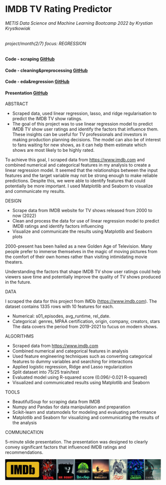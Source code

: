 # IMDB TV Rating Predictor
###### METIS Data Science and Machine Learning Bootcamp 2022 by Krystian Krystkowiak
###### project/month(2/7) focus: REGRESSION
#### Code - scraping [GitHub](https://github.com/Krystkowiakk/IMDB-TV-Rating-Predictor/blob/60bfd533768c127be9c4e1829276ba51c021bad6/1.%20METIS_Krystkowiak_Krystian_Project_2_Regression%20-%20scraping.ipynb)
#### Code - cleaning&preprocessing [GitHub](https://github.com/Krystkowiakk/IMDB-TV-Rating-Predictor/blob/06f183158df96d5fe78f44f189b8cda11be0efdf/2.%20METIS_Krystkowiak_Krystian_Project_2_Regression%20-%20cleanning&preprocessing.ipynb)
#### Code - eda&regression [GitHub](https://github.com/Krystkowiakk/IMDB-TV-Rating-Predictor/blob/06f183158df96d5fe78f44f189b8cda11be0efdf/3.%20METIS_Krystkowiak_Krystian_Project_2_Regression%20-%20eda&regression.ipynb)
#### Presentation [GitHub](https://github.com/Krystkowiakk/IMDB-TV-Rating-Predictor/blob/72ef954c90fff0f1ec5b64aaf42d63157105691d/Project%20Presentation/Krystkowiak_Krystian_Project_2_Regression_on_IMDB_TV.pdf)

ABSTRACT

- Scraped data, used linear regression, lasso, and ridge regularisation to predict the  IMDB TV show ratings.
- The goal of this project was to use linear regression model to predict IMDB TV show user ratings and identify the factors that influence them. These insights can be useful for TV professionals and investors in making production planning decisions. The model can also be of interest to fans waiting for new shows, as it can help them estimate which shows are most likely to be highly rated.

To achieve this goal, I scraped data from https://www.imdb.com and combined numerical and categorical features in my analysis to create a linear regression model. It seemed that the relationships between the input features and the target variable may not be strong enough to make reliable predictions. Despite this, we were able to identify features that could potentially be more important. I used Matplotlib and Seaborn to visualize and communicate my results.

DESIGN

- Scrape data from IMDB website for TV shows released from 2000 to now (2022)
- Clean and process the data for use of linear regression model to predict IMDB ratings and identify factors influencing
- Visualize and communicate the results using Matplotlib and Seaborn plots

2000-present has been hailed as a new Golden Age of Television. Many people prefer to immerse themselves in the magic of moving pictures from the comfort of their own homes rather than visiting intimidating movie theaters.

Understanding the factors that shape IMDB TV show user ratings could help viewers save time and potentially improve the quality of TV shows produced in the future.

DATA

I scraped the data for this project from IMDb (https://www.imdb.com). The dataset contains 1335 rows with 10 features for each.
- Numerical: s01_episodes, avg_runtime, rel_date.
- Categorical: genres, MPAA certification, origin, company, creators, stars
The data covers the period from 2019-2021 to fucus on modern shows.

ALGORITHMS

- Scraped data from https://www.imdb.com
- Combined numerical and categorical features in analysis
- Used feature engineering techniques such as converting categorical features to dummy variables and searching for interactions
- Applied logistic regression, Ridge and Lasso regularization
- Split dataset into 75/25 train/test
- Evaluated model using R-squared score (0.096/-0.021 R-squared)
- Visualized and communicated results using Matplotlib and Seaborn

TOOLS

- BeautifulSoup for scraping data from IMDB
- Numpy and Pandas for data manipulation and preparation
- Scikit-learn and statsmodels for modeling and evaluating performance
- Matplotlib and Seaborn for visualizing and communicating the results of the analysis

COMMUNICATION

5-minute slide presentation.
The presentation was designed to clearly convey significant factors that influenced IMDB ratings and recommendations.

![IMDB TV Rating Predictor](files/cover.jpg)


